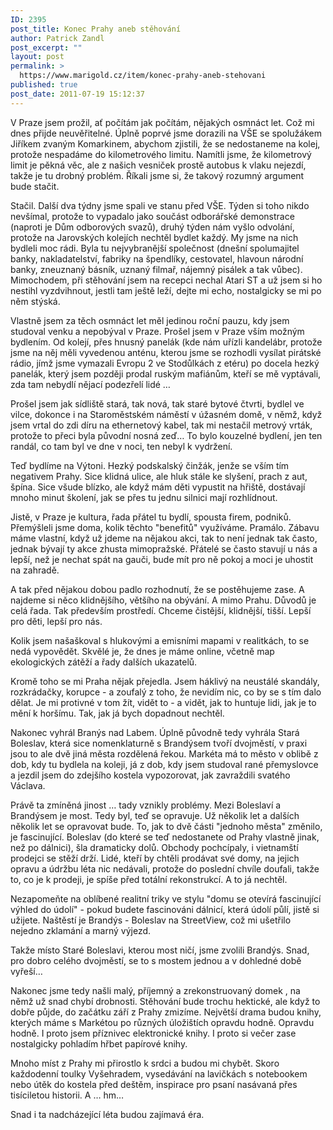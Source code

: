 ```yaml
---
ID: 2395
post_title: Konec Prahy aneb stěhování
author: Patrick Zandl
post_excerpt: ""
layout: post
permalink: >
  https://www.marigold.cz/item/konec-prahy-aneb-stehovani
published: true
post_date: 2011-07-19 15:12:37
---
```

V Praze jsem prožil, ať počítám jak počítám, nějakých osmnáct let. Což mi dnes přijde neuvěřitelné. Úplně poprvé jsme dorazili na VŠE se spolužákem Jiříkem zvaným Komarkinem, abychom zjistili, že se nedostaneme na kolej, protože nespadáme do kilometrového limitu. Namítli jsme, že kilometrový limit je pěkná věc, ale z našich vesniček prostě autobus k vlaku nejezdí, takže je tu drobný problém. Říkali jsme si, že takový rozumný argument bude stačit. 

Stačil. Další dva týdny jsme spali ve stanu před VŠE. Týden si toho nikdo nevšímal, protože to vypadalo jako součást odborářské demonstrace (naproti je Dům odborových svazů), druhý týden nám vyšlo odvolání, protože na Jarovských kolejích nechtěl bydlet každý. My jsme na nich bydleli moc rádi. Byla tu nejvybranější společnost (dnešní spolumajitel banky, nakladatelství, fabriky na špendlíky, cestovatel, hlavoun národní banky, zneuznaný básník, uznaný filmař, nájemný pisálek a tak vůbec). Mimochodem, při stěhování jsem na recepci nechal Atari ST a už jsem si ho nestihl vyzdvihnout, jestli tam ještě leží, dejte mi echo, nostalgicky se mi po něm stýská. 

Vlastně jsem za těch osmnáct let měl jedinou roční pauzu, kdy jsem studoval venku a nepobýval v Praze. Prošel jsem v Praze vším možným bydlením. Od kolejí, přes hnusný panelák (kde nám uřízli kandelábr, protože jsme na něj měli vyvedenou anténu, kterou jsme se rozhodli vysílat pirátské rádio, jímž jsme vymazali Evropu 2 ve Stodůlkách z etéru) po docela hezký panelák, který jsem později prodal ruským mafiánům, kteří se mě vyptávali, zda tam nebydlí nějací podezřelí lidé … 

Prošel jsem jak sídliště stará, tak nová, tak staré bytové čtvrti, bydlel ve vilce, dokonce i na Staroměstském náměstí v úžasném domě, v němž, když jsem vrtal do zdi díru na ethernetový kabel, tak mi nestačil metrový vrták, protože to přeci byla původní nosná zeď… To bylo kouzelné bydlení, jen ten randál, co tam byl ve dne v noci, ten nebyl k vydržení. 

Teď bydlíme na Výtoni. Hezký podskalský činžák, jenže se vším tím negativem Prahy. Sice klidná ulice, ale hluk stále ke slyšení, prach z aut, špína. Sice všude blízko, ale když mám děti vypustit na hřiště, dostávají mnoho minut školení, jak se přes tu jednu silnici mají rozhlídnout. 

Jistě, v Praze je kultura, řada přátel tu bydlí, spousta firem, podniků. Přemýšleli jsme doma, kolik těchto "benefitů" využíváme. Pramálo. Zábavu máme vlastní, když už jdeme na nějakou akci, tak to není jednak tak často, jednak bývají ty akce zhusta mimopražské. Přátelé se často stavují u nás a lepší, než je nechat spát na gauči, bude mít pro ně pokoj a moci je uhostit na zahradě. 

A tak před nějakou dobou padlo rozhodnutí, že se postěhujeme zase. A najdeme si něco klidnějšího, většího na obývání. A mimo Prahu. Důvodů je celá řada. Tak především prostředí. Chceme čistější, klidnější, tišší. Lepší pro děti, lepší pro nás. 

Kolik jsem našaškoval s hlukovými a emisními mapami v realitkách, to se nedá vypovědět. Skvělé je, že dnes je máme online, včetně map ekologických zátěží a řady dalších ukazatelů. 

Kromě toho se mi Praha nějak přejedla. Jsem háklivý na neustálé skandály, rozkrádačky, korupce - a zoufalý z toho, že nevidím nic, co by se s tím dalo dělat. Je mi protivné v tom žít, vidět to - a vidět, jak to huntuje lidi, jak je to mění k horšímu. Tak, jak já bych dopadnout nechtěl. 

Nakonec vyhrál Branýs nad Labem. Úplně původně tedy vyhrála Stará Boleslav, která sice nomenklaturně s Brandýsem tvoří dvojměstí, v praxi jsou to ale dvě jiná města rozdělená řekou. Markéta má to město v oblibě z dob, kdy tu bydlela na koleji, já z dob, kdy jsem studoval rané přemyslovce a jezdil jsem do zdejšího kostela vypozorovat, jak zavraždili svatého Václava. 

Právě ta zmíněná jinost … tady vznikly problémy. Mezi Boleslaví a Brandýsem je most. Tedy byl, teď se opravuje. Už několik let a dalších několik let se opravovat bude. To, jak to dvě části "jednoho města" změnilo, je fascinující. Boleslav (do které se teď nedostanete od Prahy vlastně jinak, než po dálnici), šla dramaticky dolů. Obchody pochcípaly, i vietnamští prodejci se stěží drží. Lidé, kteří by chtěli prodávat své domy, na jejich opravu a údržbu léta nic nedávali, protože do poslední chvíle doufali, takže to, co je k prodeji, je spíše před totální rekonstrukcí. A to já nechtěl. 

Nezapomeňte na oblíbené realitní triky ve stylu "domu se otevírá fascinující výhled do údolí" - pokud budete fascinováni dálnicí, která údolí půlí, jistě si užijete. Naštěstí je Brandýs - Boleslav na StreetView, což mi ušetřilo nejedno zklamání a marný výjezd. 

Takže místo Staré Boleslavi, kterou most ničí, jsme zvolili Brandýs. Snad, pro dobro celého dvojměstí, se to s mostem jednou a v dohledné době vyřeší… 

Nakonec jsme tedy našli malý, příjemný a zrekonstruovaný domek , na němž už snad chybí drobnosti. Stěhování bude trochu hektické, ale když to dobře půjde, do začátku září z Prahy zmizíme. Největší drama budou knihy, kterých máme s Markétou po různých úložištích opravdu hodně. Opravdu hodně. I proto jsem příznivec elektronické knihy. I proto si večer zase nostalgicky pohladím hřbet papírové knihy. 

Mnoho míst z Prahy mi přirostlo k srdci a budou mi chybět. Skoro každodenní toulky Vyšehradem,  vysedávání na lavičkách s notebookem nebo útěk do kostela před deštěm, inspirace pro psaní nasávaná přes tisíciletou historii. A … hm…

Snad i ta nadcházející léta budou zajímavá éra.
